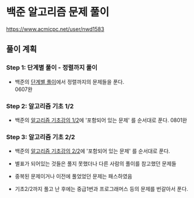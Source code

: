 # 백준 알고리즘 문제 풀이

https://www.acmicpc.net/user/nwd1583

## 풀이 계획

### Step 1: 단계별 풀이 - 정렬까지 풀이

- 백준의 [단계별 풀이](https://www.acmicpc.net/step)에서 정렬까지의 문제들을 푼다.  
  0607완

### Step 2: 알고리즘 기초 1/2

- 백준의 [알고리즘 기초강의 1/2](https://code.plus/course/41)에 '포함되어 있는 문제' 를 순서대로 푼다.
  0801완

### Step 3: 알고리즘 기초 2/2

- 백준의 [알고리즘 기초강의 2/2](https://code.plus/course/42)에 '포함되어 있는 문제' 를 순서대로 푼다.

- 별표가 되어있는 것들은 풀지 못했더나 다른 사람의 풀이를 참고했던 문제들
- 중복된 문제이거나 이전에 풀었었던 문제는 패스하였음
- 기초2/2까지 풀고 난 후에는 중급1번과 프로그래머스 등의 문제를 번갈아서 푼다.
